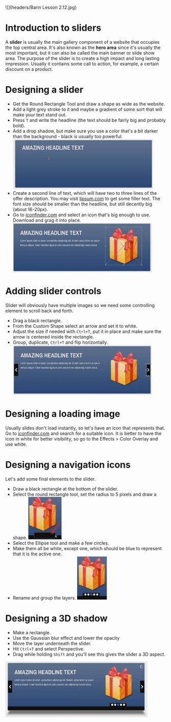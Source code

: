 ![](headers/Barin Lesson 2.12.jpg)
# Introduction to sliders

A **slider** is usually the main gallery component of a website that occupies the top central area. It's also known as the **hero area** since it's usually the most important, but it can also be called the main banner or slide show area. The purpose of the slider is to create a high impact and long lasting impression. Usually it contains some call to action, for example, a certain discount on a product.

# Designing a slider

* Get the Round Rectangle Tool and draw a shape as wide as the website.
* Add a light grey stroke to it and maybe a gradient of some sort that will make your text stand out.
* Press `T` and write the headline (the text should be fairly big and probably bold).
* Add a drop shadow, but make sure you use a color that's a bit darker than the background - black is usually too powerful.
![](images/2-12_slider_step1.png)
* Create a second line of text, which will have two to three lines of the offer description. You may visit [lipsum.com](http://lipsum.com) to get some filler text. The font size should be smaller than the headline, but still decently big (about 16-20px).
* Go to [iconfinder.com](http://iconfinder.com) and select an icon that's big enough to use. Download and grag it into place.
![](images/2-12_slider_step2.png)

# Adding slider controls

Slider will obviously have multiple images so we need some controlling element to scroll back and forth.

* Drag a black rectangle.
* From the Custom Shape select an arrow and set it to white.
* Adjust the size if needed with `Ctrl+T`, put it in place and make sure the arrow is centered inside the rectangle.
* Group, duplicate, `Ctrl+T` and flip horizontally.
![](images/2-12_slider_step3.png)

# Designing a loading image

Usually slides don't load instantly, so let's have an icon that represents that. Go to [iconfinder.com](http://iconfinder.com) and search for a suitable icon. It is better to have the icon in white for better visibility, so go to the Effects > Color Overlay and use white.

# Designing a navigation icons

Let's add some final elements to the slider.

* Draw a black rectangle at the bottom of the slider.
* Select the round rectangle tool, set the radius to 5 pixels and draw a shape.
![](images/2-12_slider_step4.png)
* Select the Ellipse tool and make a few circles.
* Make them all be white, except one, which should be blue to represent that it is the active one.
* Rename and group the layers.
![](images/2-12_slider_step5.png)

# Designing a 3D shadow

* Make a rectangle.
* Use the Gaussian blur effect and lower the opacity
* Move the layer underneath the slider.
* Hit `Ctrl+T` and select Perspective.
* Drag while holding `Shift` and you'll see this gives the slider a 3D aspect.

![](images/2-12_slider_finished.png)